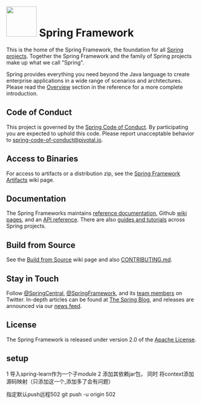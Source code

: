 # <img src="src/docs/asciidoc/images/spring-framework.png" width="80" height="80"> Spring Framework

This is the home of the Spring Framework, the foundation for all
[Spring projects](https://spring.io/projects). Together the Spring Framework and the family of Spring projects make up what we call "Spring". 

Spring provides everything you need beyond the Java language to create enterprise
applications in a wide range of scenarios and architectures. Please read the
[Overview](https://docs.spring.io/spring/docs/current/spring-framework-reference/overview.html#spring-introduction)
section in the reference for a more complete introduction.

## Code of Conduct

This project is governed by the [Spring Code of Conduct](CODE_OF_CONDUCT.adoc).
By participating you are expected to uphold this code.
Please report unacceptable behavior to spring-code-of-conduct@pivotal.io.

## Access to Binaries

For access to artifacts or a distribution zip, see the
[Spring Framework Artifacts](https://github.com/spring-projects/spring-framework/wiki/Spring-Framework-Artifacts)
wiki page.

## Documentation

The Spring Frameworks maintains
[reference documentation](http://docs.spring.io/spring-framework/docs/current/spring-framework-reference/),
Github [wiki pages](https://github.com/spring-projects/spring-framework/wiki), and an
[API reference](http://docs.spring.io/spring-framework/docs/current/javadoc-api/).
There are also [guides and tutorials](https://spring.io/guides) across Spring projects.

## Build from Source

See the [Build from Source](https://github.com/spring-projects/spring-framework/wiki/Build-from-Source)
wiki page and also [CONTRIBUTING.md](CONTRIBUTING.md).

## Stay in Touch

Follow [@SpringCentral](https://twitter.com/springcentral),
[@SpringFramework](https://twitter.com/springframework), and its
[team members](https://twitter.com/springframework/lists/team/members) on Twitter.
In-depth articles can be found at [The Spring Blog](http://spring.io/blog/),
and releases are announced via our [news feed](http://spring.io/blog/category/news).

## License

The Spring Framework is released under version 2.0 of the
[Apache License](http://www.apache.org/licenses/LICENSE-2.0).

##  setup
1 导入spring-learn作为一个子module
2 添加其依赖jar包， 同时 将context添加源码映射（只添加这一个,添加多了会有问题）


指定默认push远程502
git push -u origin 502
   
